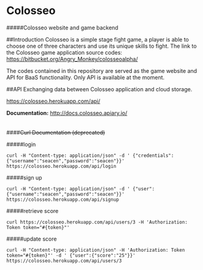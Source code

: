 # Colosseo
#####Colosseo website and game backend

##Introduction
Colosseo is a simple stage fight game, a player is able to choose one of three characters and use its unique skills to fight. The link to the Colosseo game application source codes: <https://bitbucket.org/Angry_Monkey/colosseoalpha/>

The codes contained in this repository are served as the game website and API for BaaS functionality. Only API is available at the moment.

##API
Exchanging data between Colosseo application and cloud storage.

<https://colosseo.herokuapp.com/api/>

**Documentation:** <http://docs.colosseo.apiary.io/>
<br>
<br>
<br>
####~~Curl Documentation (deprecated)~~

#####login
```
curl -H "Content-type: application/json" -d ' {"credentials":{"username":"seacen","password":"seacen"}}' https://colosseo.herokuapp.com/api/login
```

#####sign up
```
curl -H "Content-type: application/json" -d ' {"user":{"username":"seacen","password":"seacen"}}' https://colosseo.herokuapp.com/api/signup
```

#####retrieve score
```
curl https://colosseo.herokuapp.com/api/users/3 -H 'Authorization: Token token="#{token}"'
```

#####update score
```
curl -H "Content-type: application/json" -H 'Authorization: Token token="#{token}"' -d ' {"user":{"score":"25"}}' https://colosseo.herokuapp.com/api/users/3
```
